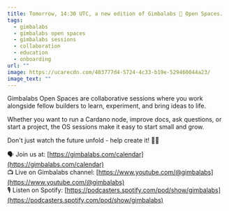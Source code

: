 ```yaml
---
title: Tomorrow, 14:30 UTC, a new edition of Gimbalabs 🌱 Open Spaces.
tags:
  - gimbalabs
  - gimbalabs open spaces
  - gimbalabs sessions
  - collaboration
  - education
  - onboarding
url: ""
image: https://ucarecdn.com/403777d4-5724-4c33-b19e-529460044a23/
image_text: ""
---
```


Gimbalabs Open Spaces are collaborative sessions where you work alongside fellow builders to learn, experiment, and bring ideas to life.

Whether you want to run a Cardano node, improve docs, ask questions, or start a project, the OS sessions make it easy to start small and grow.

Don't just watch the future unfold - help create it! 🏃‍♂️

🗣 Join us at: [https://gimbalabs.com/calendar](https://gimbalabs.com/calendar)  
📺 Live on Gimbalabs channel: [https://www.youtube.com/@gimbalabs](https://www.youtube.com/@gimbalabs)  
🎙 Listen on Spotify: [https://podcasters.spotify.com/pod/show/gimbalabs](https://podcasters.spotify.com/pod/show/gimbalabs)
